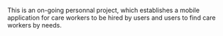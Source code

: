 This is an on-going personnal project, which establishes a mobile application for care workers to be hired by users and users to find care workers by needs. 
